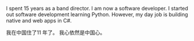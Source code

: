 

I spent 15 years as a band director. I am now a software developer. 
I started out software development learning Python. However, my day job is building native and web apps in C#.

我在中国住了11 年了。 我心依然是中国心。
